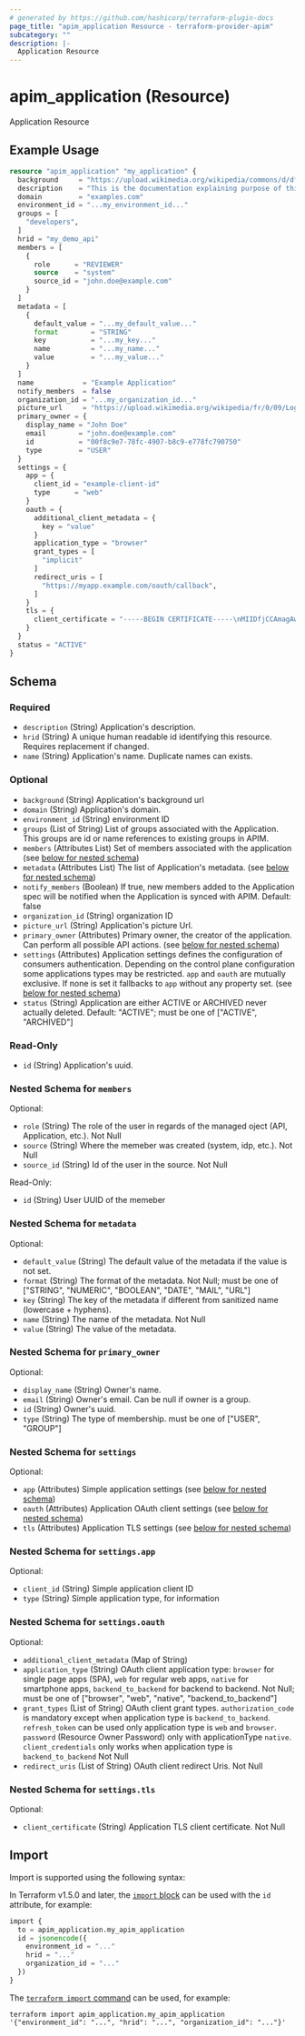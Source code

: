 ```yaml
---
# generated by https://github.com/hashicorp/terraform-plugin-docs
page_title: "apim_application Resource - terraform-provider-apim"
subcategory: ""
description: |-
  Application Resource
---
```


# apim_application (Resource)

Application Resource

## Example Usage

```terraform
resource "apim_application" "my_application" {
  background     = "https://upload.wikimedia.org/wikipedia/commons/d/df/Green_Red_Gradient_Background.png"
  description    = "This is the documentation explaining purpose of this Application  ."
  domain         = "examples.com"
  environment_id = "...my_environment_id..."
  groups = [
    "developers",
  ]
  hrid = "my_demo_api"
  members = [
    {
      role      = "REVIEWER"
      source    = "system"
      source_id = "john.doe@example.com"
    }
  ]
  metadata = [
    {
      default_value = "...my_default_value..."
      format        = "STRING"
      key           = "...my_key..."
      name          = "...my_name..."
      value         = "...my_value..."
    }
  ]
  name            = "Example Application"
  notify_members  = false
  organization_id = "...my_organization_id..."
  picture_url     = "https://upload.wikimedia.org/wikipedia/fr/0/09/Logo_App_Store_d%27Apple.png"
  primary_owner = {
    display_name = "John Doe"
    email        = "john.doe@example.com"
    id           = "00f8c9e7-78fc-4907-b8c9-e778fc790750"
    type         = "USER"
  }
  settings = {
    app = {
      client_id = "example-client-id"
      type      = "web"
    }
    oauth = {
      additional_client_metadata = {
        key = "value"
      }
      application_type = "browser"
      grant_types = [
        "implicit"
      ]
      redirect_uris = [
        "https://myapp.example.com/oauth/callback",
      ]
    }
    tls = {
      client_certificate = "-----BEGIN CERTIFICATE-----\nMIIDfjCCAmagAwIBAgIUfHj3mygGaOfd1u1Uj09L6vY5stcwDQYJKoZIhvcNAQEL\nBQAwRTELMAkGA1UEBhMCQVUxEzARBgNVBAgMClNvbWUtU3RhdGUxITAfBgNVBAoM\nGEludGVybmV0IFdpZGdpdHMgUHR5IEx0ZDAeFw0yNTA4MDUxNTUyMTBaFw0yNjA4\nMDUxNTUyMTBaMGkxCzAJBgNVBAYTAlVTMQ4wDAYDVQQIDAVTdGF0ZTENMAsGA1UE\nBwwEQ2l0eTEVMBMGA1UECgwMT3JnYW5pemF0aW9uMRMwEQYDVQQLDApEZXBhcnRt\nZW50MQ8wDQYDVQQDDAZjbGllbnQwggEiMA0GCSqGSIb3DQEBAQUAA4IBDwAwggEK\nAoIBAQDW862KHvjkq0EtwZJO/xw+QoTnRB0qm4E5+1wspC1er6tOm3hTJqCzfKwQ\ngZQKoP1Eq1PhM8GzceeqGjh8VZJaDmWwiJZdk5fprrZ1Lvwwl010lnh4MEhtN0Dw\nlwHSZCQ/vSvEDWJXugiE4F1OvAgi2+lIR5uYfyy2U6YbhlcVPdGAboBAFSQnxECF\n1gDpc3dFarPXfO/X3yf/BzAHys6IyMyqvBbur3K2UTO4gJL+59/DEyAwx7ofwukj\nTWpgGNDXlNFYwKk9qTSTbxdcofAVCjrBCEDTdoPkvrr5SxI7dV/ha5y33iOI4VPV\no6vN/58RJz+ZMI0mbOBeluqBW+xBAgMBAAGjQjBAMB0GA1UdDgQWBBTjpQ+KfcmK\nw4hCptY8iK/LX9BOhzAfBgNVHSMEGDAWgBQYdcUWurMS8FEEMzcJlFm2d4Dk3DAN\nBgkqhkiG9w0BAQsFAAOCAQEAoyv0RhgEbRNmyFF6WoTeH4durjmZRe3SCtum0Mnv\n4TOGT4sstPdz0l24psroL33z3jtsY8IrbqnSfTXWbziSCanDXnMHOewLykgN0ld0\nPHa2i5naU5tMeGdWeM80ZTXU7GMiiCkgrRai/V7GkXNKYTIdBontiLpbxUaGLpjY\naMYoCmHIEizazQP9xaAtm40CkYub1o40kgyQULyrwftqrlRtKshfYmHB6yxYVz60\npikgTVupVbhYcNMLOVXO7Q31UEYfC7fxMGqzybXg67EhvzoykXhhYo3YqAjho2yh\num2oEO8b5eQVAwRaooVLh0uqjZCpfN2ozscPpiTM9Pj3xQ==\n-----END CERTIFICATE-----\n"
    }
  }
  status = "ACTIVE"
}
```

<!-- schema generated by tfplugindocs -->
## Schema

### Required

- `description` (String) Application's description.
- `hrid` (String) A unique human readable id identifying this resource. Requires replacement if changed.
- `name` (String) Application's name. Duplicate names can exists.

### Optional

- `background` (String) Application's background url
- `domain` (String) Application's domain.
- `environment_id` (String) environment ID
- `groups` (List of String) List of groups associated with the Application.
This groups are id or name references to existing groups in APIM.
- `members` (Attributes List) Set of members associated with the application (see [below for nested schema](#nestedatt--members))
- `metadata` (Attributes List) The list of Application's metadata. (see [below for nested schema](#nestedatt--metadata))
- `notify_members` (Boolean) If true, new members added to the Application spec will
be notified when the Application is synced with APIM.
Default: false
- `organization_id` (String) organization ID
- `picture_url` (String) Application's picture Url.
- `primary_owner` (Attributes) Primary owner, the creator of the application. Can perform all possible API actions. (see [below for nested schema](#nestedatt--primary_owner))
- `settings` (Attributes) Application settings defines the configuration of consumers authentication. Depending on the control plane configuration some applications types may be restricted. `app` and `oauth` are mutually exclusive. If none is set it fallbacks to `app` without any property set. (see [below for nested schema](#nestedatt--settings))
- `status` (String) Application are either ACTIVE or ARCHIVED never actually deleted. Default: "ACTIVE"; must be one of ["ACTIVE", "ARCHIVED"]

### Read-Only

- `id` (String) Application's uuid.

<a id="nestedatt--members"></a>
### Nested Schema for `members`

Optional:

- `role` (String) The role of the user in regards of the managed oject (API, Application, etc.). Not Null
- `source` (String) Where the memeber was created (system, idp, etc.). Not Null
- `source_id` (String) Id of the user in the source. Not Null

Read-Only:

- `id` (String) User UUID of the memeber


<a id="nestedatt--metadata"></a>
### Nested Schema for `metadata`

Optional:

- `default_value` (String) The default value of the metadata if the value is not set.
- `format` (String) The format of the metadata. Not Null; must be one of ["STRING", "NUMERIC", "BOOLEAN", "DATE", "MAIL", "URL"]
- `key` (String) The key of the metadata if different from sanitized name (lowercase + hyphens).
- `name` (String) The name of the metadata. Not Null
- `value` (String) The value of the metadata.


<a id="nestedatt--primary_owner"></a>
### Nested Schema for `primary_owner`

Optional:

- `display_name` (String) Owner's name.
- `email` (String) Owner's email. Can be null if owner is a group.
- `id` (String) Owner's uuid.
- `type` (String) The type of membership. must be one of ["USER", "GROUP"]


<a id="nestedatt--settings"></a>
### Nested Schema for `settings`

Optional:

- `app` (Attributes) Simple application settings (see [below for nested schema](#nestedatt--settings--app))
- `oauth` (Attributes) Application OAuth client settings (see [below for nested schema](#nestedatt--settings--oauth))
- `tls` (Attributes) Application TLS settings (see [below for nested schema](#nestedatt--settings--tls))

<a id="nestedatt--settings--app"></a>
### Nested Schema for `settings.app`

Optional:

- `client_id` (String) Simple application client ID
- `type` (String) Simple application type, for information


<a id="nestedatt--settings--oauth"></a>
### Nested Schema for `settings.oauth`

Optional:

- `additional_client_metadata` (Map of String)
- `application_type` (String) OAuth client application type: 
`browser` for single page apps (SPA),
`web` for regular web apps,
`native` for smartphone apps,
`backend_to_backend` for backend to backend.
Not Null; must be one of ["browser", "web", "native", "backend_to_backend"]
- `grant_types` (List of String) OAuth client grant types. `authorization_code` is mandatory except when application type is `backend_to_backend`.
`refresh_token` can be used only application type is `web` and `browser`.
`password` (Resource Owner Password) only with applicationType `native`.
`client_credentials` only works  when application type is `backend_to_backend`
Not Null
- `redirect_uris` (List of String) OAuth client redirect Uris. Not Null


<a id="nestedatt--settings--tls"></a>
### Nested Schema for `settings.tls`

Optional:

- `client_certificate` (String) Application TLS client certificate. Not Null

## Import

Import is supported using the following syntax:

In Terraform v1.5.0 and later, the [`import` block](https://developer.hashicorp.com/terraform/language/import) can be used with the `id` attribute, for example:

```terraform
import {
  to = apim_application.my_apim_application
  id = jsonencode({
    environment_id = "..."
    hrid = "..."
    organization_id = "..."
  })
}
```

The [`terraform import` command](https://developer.hashicorp.com/terraform/cli/commands/import) can be used, for example:

```shell
terraform import apim_application.my_apim_application '{"environment_id": "...", "hrid": "...", "organization_id": "..."}'
```
